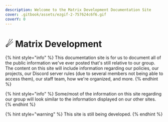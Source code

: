 ```yaml
---
description: Welcome to the Matrix Development Documentation Site
cover: .gitbook/assets/ezgif-2-757624c6f6.gif
coverY: 0
---
```


# ☄ Matrix Development

{% hint style="info" %}
This documentation site is for us to document all of the public information we've ever posted that's still relative to our group. The content on this site will include information regarding our policies, our projects, our Discord server rules (due to several members not being able to access them), our staff team, how we're organized, and more.
{% endhint %}

{% hint style="info" %}
Some/most of the information on this site regarding our group will look similar to the information displayed on our other sites.
{% endhint %}

{% hint style="warning" %}
This site is still being developed.
{% endhint %}
